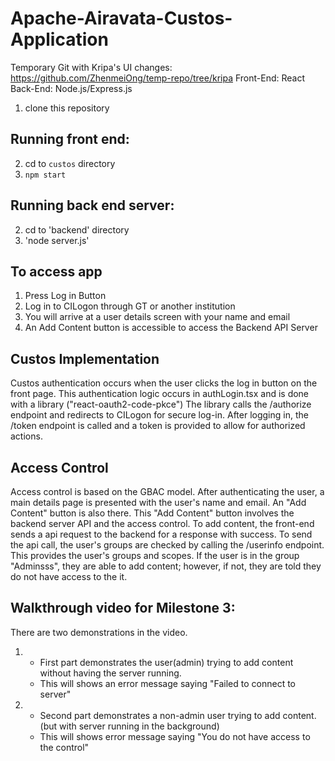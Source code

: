 # Apache-Airavata-Custos-Application
Temporary Git with Kripa's UI changes: https://github.com/ZhenmeiOng/temp-repo/tree/kripa
Front-End: React
Back-End: Node.js/Express.js

1. clone this repository

## Running front end:
2. cd to `custos` directory
3. `npm start`

## Running back end server:
2. cd to 'backend' directory
3. 'node server.js'

## To access app
1. Press Log in Button
2. Log in to CILogon through GT or another institution
3. You will arrive at a user details screen with your name and email
4. An Add Content button is accessible to access the Backend API Server

## Custos Implementation
Custos authentication occurs when the user clicks the log in button on the front page.
This authentication logic occurs in authLogin.tsx and is done with a library ("react-oauth2-code-pkce")
The library calls the /authorize endpoint and redirects to CILogon for secure log-in.
After logging in, the /token endpoint is called and a token is provided to allow for authorized actions.

## Access Control
Access control is based on the GBAC model. After authenticating the user, a main details page is presented
with the user's name and email. An "Add Content" button is also there. This "Add Content" button involves
the backend server API and the access control. To add content, the front-end sends a api request to the backend
for a response with success. To send the api call, the user's groups are checked by calling the /userinfo
endpoint. This provides the user's groups and scopes. If the user is in the group "Adminsss", they are able to
add content; however, if not, they are told they do not have access to the it.

## Walkthrough video for Milestone 3:
There are two demonstrations in the video.
1. - First part demonstrates the user(admin) trying to add content without having the server running.
   - This will shows an error message saying "Failed to connect to server"

2. - Second part demonstrates a non-admin user trying to add content. (but with server running in the background)
   - This will shows error message saying "You do not have access to the control"

